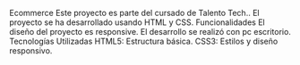 Ecommerce
Este proyecto es parte del cursado de Talento Tech.. El proyecto se ha desarrollado usando HTML y CSS.
Funcionalidades
El diseño del proyecto es responsive. El desarrollo se realizó con pc escritorio.
Tecnologías Utilizadas
HTML5: Estructura básica.
CSS3: Estilos y diseño responsivo.
